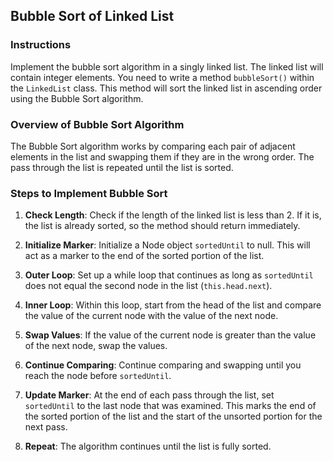 ## Bubble Sort of Linked List

### Instructions
Implement the bubble sort algorithm in a singly linked list. The linked list will contain integer elements. You need to write a method `bubbleSort()` within the `LinkedList` class. This method will sort the linked list in ascending order using the Bubble Sort algorithm.

### Overview of Bubble Sort Algorithm
The Bubble Sort algorithm works by comparing each pair of adjacent elements in the list and swapping them if they are in the wrong order. The pass through the list is repeated until the list is sorted.

### Steps to Implement Bubble Sort
1. **Check Length**: Check if the length of the linked list is less than 2. If it is, the list is already sorted, so the method should return immediately.
   
2. **Initialize Marker**: Initialize a Node object `sortedUntil` to null. This will act as a marker to the end of the sorted portion of the list.

3. **Outer Loop**: Set up a while loop that continues as long as `sortedUntil` does not equal the second node in the list (`this.head.next`).

4. **Inner Loop**: Within this loop, start from the head of the list and compare the value of the current node with the value of the next node.

5. **Swap Values**: If the value of the current node is greater than the value of the next node, swap the values.

6. **Continue Comparing**: Continue comparing and swapping until you reach the node before `sortedUntil`.

7. **Update Marker**: At the end of each pass through the list, set `sortedUntil` to the last node that was examined. This marks the end of the sorted portion of the list and the start of the unsorted portion for the next pass.

8. **Repeat**: The algorithm continues until the list is fully sorted.